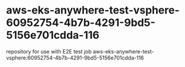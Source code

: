 # aws-eks-anywhere-test-vsphere-60952754-4b7b-4291-9bd5-5156e701cdda-116
repository for use with E2E test job aws-eks-anywhere-test-vsphere:60952754-4b7b-4291-9bd5-5156e701cdda-116
